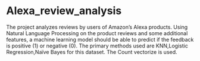 # Alexa_review_analysis



The project analyzes reviews by users of Amazon’s Alexa products.
Using Natural Language Processing on the product reviews and some additional features, a machine learning model should be able to predict if the feedback is positive (1) or negative (0).
The primary methods used are KNN,Logistic Regression,Naïve Bayes for this dataset.
The Count vectorize is used.
